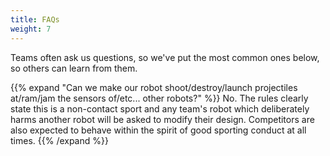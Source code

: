 ```yaml
---
title: FAQs
weight: 7
---
```


Teams often ask us questions, so we've put the most common ones below, so others can learn from them.

{{% expand "Can we make our robot shoot/destroy/launch projectiles at/ram/jam the sensors of/etc... other robots?" %}}
No. The rules clearly state this is a non-contact sport and any team's robot which deliberately harms another robot will be asked to modify their design. Competitors are also expected to behave within the spirit of good sporting conduct at all times.
{{% /expand %}}
